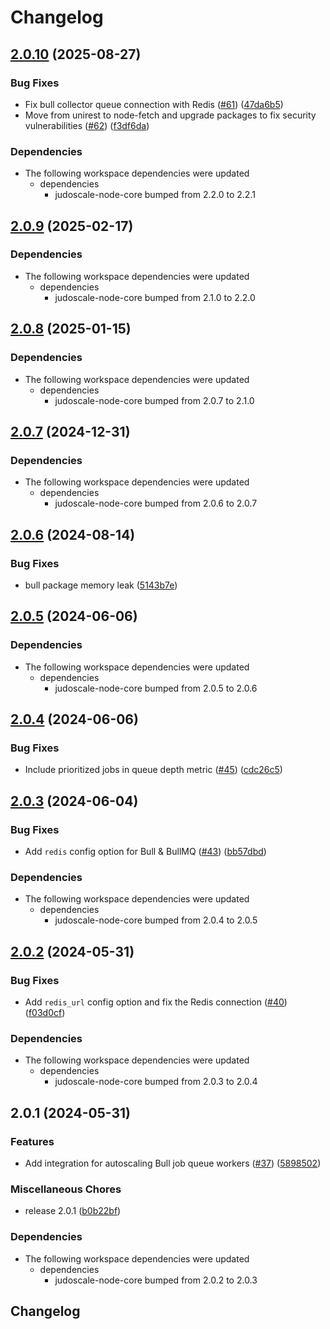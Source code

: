 # Changelog

## [2.0.10](https://github.com/judoscale/judoscale-node/compare/judoscale-bull-v2.0.9...judoscale-bull-v2.0.10) (2025-08-27)


### Bug Fixes

* Fix bull collector queue connection with Redis ([#61](https://github.com/judoscale/judoscale-node/issues/61)) ([47da6b5](https://github.com/judoscale/judoscale-node/commit/47da6b55f83a81e19cdd5859d8a9bc58eea992dd))
* Move from unirest to node-fetch and upgrade packages to fix security vulnerabilities ([#62](https://github.com/judoscale/judoscale-node/issues/62)) ([f3df6da](https://github.com/judoscale/judoscale-node/commit/f3df6da16739819ac1f190e57d0519057a01cf49))


### Dependencies

* The following workspace dependencies were updated
  * dependencies
    * judoscale-node-core bumped from 2.2.0 to 2.2.1

## [2.0.9](https://github.com/judoscale/judoscale-node/compare/judoscale-bull-v2.0.8...judoscale-bull-v2.0.9) (2025-02-17)


### Dependencies

* The following workspace dependencies were updated
  * dependencies
    * judoscale-node-core bumped from 2.1.0 to 2.2.0

## [2.0.8](https://github.com/judoscale/judoscale-node/compare/judoscale-bull-v2.0.7...judoscale-bull-v2.0.8) (2025-01-15)


### Dependencies

* The following workspace dependencies were updated
  * dependencies
    * judoscale-node-core bumped from 2.0.7 to 2.1.0

## [2.0.7](https://github.com/judoscale/judoscale-node/compare/judoscale-bull-v2.0.6...judoscale-bull-v2.0.7) (2024-12-31)


### Dependencies

* The following workspace dependencies were updated
  * dependencies
    * judoscale-node-core bumped from 2.0.6 to 2.0.7

## [2.0.6](https://github.com/judoscale/judoscale-node/compare/judoscale-bull-v2.0.5...judoscale-bull-v2.0.6) (2024-08-14)


### Bug Fixes

* bull package memory leak ([5143b7e](https://github.com/judoscale/judoscale-node/commit/5143b7e0ef70f30df0448f568fcabd7af45093a8))

## [2.0.5](https://github.com/judoscale/judoscale-node/compare/judoscale-bull-v2.0.4...judoscale-bull-v2.0.5) (2024-06-06)


### Dependencies

* The following workspace dependencies were updated
  * dependencies
    * judoscale-node-core bumped from 2.0.5 to 2.0.6

## [2.0.4](https://github.com/judoscale/judoscale-node/compare/judoscale-bull-v2.0.3...judoscale-bull-v2.0.4) (2024-06-06)


### Bug Fixes

* Include prioritized jobs in queue depth metric ([#45](https://github.com/judoscale/judoscale-node/issues/45)) ([cdc26c5](https://github.com/judoscale/judoscale-node/commit/cdc26c5ec9e6c71db1915c2a6652f6e59f696c0c))

## [2.0.3](https://github.com/judoscale/judoscale-node/compare/judoscale-bull-v2.0.2...judoscale-bull-v2.0.3) (2024-06-04)


### Bug Fixes

* Add `redis` config option for Bull & BullMQ ([#43](https://github.com/judoscale/judoscale-node/issues/43)) ([bb57dbd](https://github.com/judoscale/judoscale-node/commit/bb57dbd93cce930af872112a4a00c468d28fbc33))


### Dependencies

* The following workspace dependencies were updated
  * dependencies
    * judoscale-node-core bumped from 2.0.4 to 2.0.5

## [2.0.2](https://github.com/judoscale/judoscale-node/compare/judoscale-bull-v2.0.1...judoscale-bull-v2.0.2) (2024-05-31)


### Bug Fixes

* Add `redis_url` config option and fix the Redis connection ([#40](https://github.com/judoscale/judoscale-node/issues/40)) ([f03d0cf](https://github.com/judoscale/judoscale-node/commit/f03d0cfd3175f459cbe8ea6efea3daa1716e2b20))


### Dependencies

* The following workspace dependencies were updated
  * dependencies
    * judoscale-node-core bumped from 2.0.3 to 2.0.4

## 2.0.1 (2024-05-31)


### Features

* Add integration for autoscaling Bull job queue workers ([#37](https://github.com/judoscale/judoscale-node/issues/37)) ([5898502](https://github.com/judoscale/judoscale-node/commit/58985020319f8d747c5ec4ce5c21e388d666f5f6))


### Miscellaneous Chores

* release 2.0.1 ([b0b22bf](https://github.com/judoscale/judoscale-node/commit/b0b22bf8dd8662d7ee4d0450abdbbf7462200492))


### Dependencies

* The following workspace dependencies were updated
  * dependencies
    * judoscale-node-core bumped from 2.0.2 to 2.0.3

## Changelog

